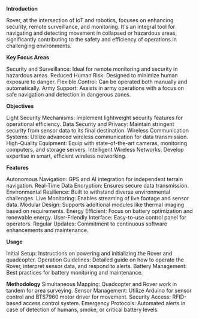 **Introduction**

Rover, at the intersection of IoT and robotics, focuses on enhancing security, remote surveillance, and monitoring. It's an integral tool for navigating and detecting movement in collapsed or hazardous areas, significantly contributing to the safety and efficiency of operations in challenging environments.

**Key Focus Areas**

Security and Surveillance: Ideal for remote monitoring and security in hazardous areas.
Reduced Human Risk: Designed to minimize human exposure to danger.
Flexible Control: Can be operated both manually and automatically.
Army Support: Assists in army operations with a focus on safe navigation and detection in dangerous zones.

**Objectives**

Light Security Mechanisms: Implement lightweight security features for operational efficiency.
Data Security and Privacy: Maintain stringent security from sensor data to its final destination.
Wireless Communication Systems: Utilize advanced wireless communication for data transmission.
High-Quality Equipment: Equip with state-of-the-art cameras, monitoring computers, and storage servers.
Intelligent Wireless Networks: Develop expertise in smart, efficient wireless networking.

**Features**

Autonomous Navigation: GPS and AI integration for independent terrain navigation.
Real-Time Data Encryption: Ensures secure data transmission.
Environmental Resilience: Built to withstand diverse environmental challenges.
Live Monitoring: Enables streaming of live footage and sensor data.
Modular Design: Supports additional modules like thermal imaging based on requirements.
Energy Efficient: Focus on battery optimization and renewable energy.
User-Friendly Interface: Easy-to-use control panel for operators.
Regular Updates: Commitment to continuous software enhancements and maintenance.

**Usage**

Initial Setup: Instructions on powering and initializing the Rover and quadcopter.
Operation Guidelines: Detailed guide on how to operate the Rover, interpret sensor data, and respond to alerts.
Battery Management: Best practices for battery monitoring and maintenance.

**Methodology**
Simultaneous Mapping: Quadcopter and Rover work in tandem for area surveying.
Sensor Management: Utilize Arduino for sensor control and BTS7960 motor driver for movement.
Security Access: RFID-based access control system.
Emergency Protocols: Automated alerts in case of detection of humans, smoke, or critical battery levels.
